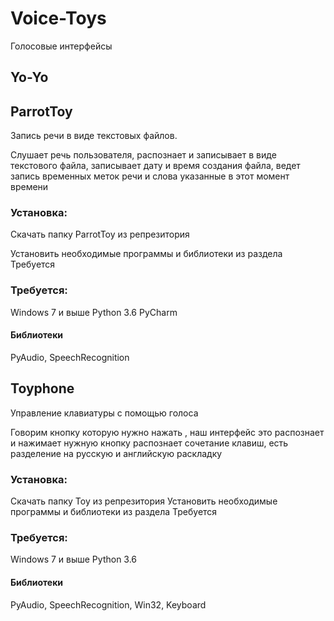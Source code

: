 # Voice-Toys
Голосовые интерфейсы
## Yo-Yo


## ParrotToy
Запись речи в виде текстовых файлов.

Слушает речь пользователя, распознает и записывает в виде текстового файла,
записывает дату и время создания файла, 
ведет запись временных меток речи и слова указанные в этот момент времени

### Установка:

Скачать папку ParrotToy из репрезитория

Установить необходимые программы и библиотеки из раздела Требуется

### Требуется:

Windows 7 и выше
Python 3.6
PyCharm

#### Библиотеки 
PyAudio, 
SpeechRecognition



## Toyphone
Управление клавиатуры с помощью голоса

Говорим кнопку которую нужно нажать , наш интерфейс это распознает и нажимает
нужную кнопку
распознает сочетание клавиш, 
есть разделение на русскую и английскую раскладку


### Установка:

Скачать папку Toy из репрезитория
Установить необходимые программы и библиотеки из раздела Требуется

### Требуется:
Windows 7 и выше
Python 3.6

#### Библиотеки 
PyAudio, 
SpeechRecognition,
Win32,
Keyboard
